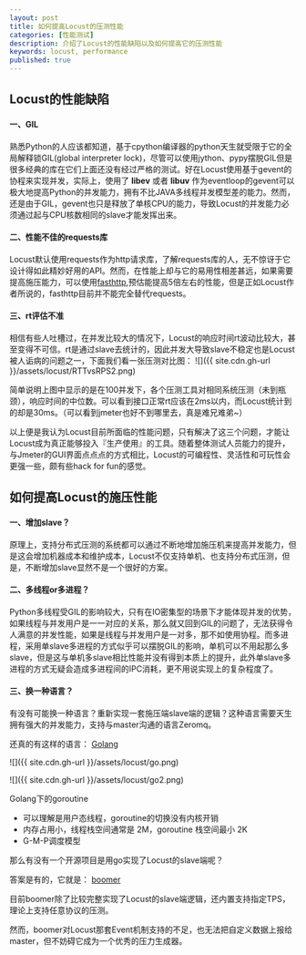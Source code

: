 ```yaml
---
layout: post
title: 如何提高Locust的压测性能
categories: [性能测试]
description: 介绍了Locust的性能缺陷以及如何提高它的压测性能
keywords: locust, performance
published: true
---
```


## Locust的性能缺陷

#### 一、GIL
熟悉Python的人应该都知道，基于cpython编译器的python天生就受限于它的全局解释锁GIL(global interpreter lock)，尽管可以使用jython、pypy摆脱GIL但是很多经典的库在它们上面还没有经过严格的测试。好在Locust使用基于gevent的协程来实现并发，实际上，使用了 **libev** 或者 **libuv** 作为eventloop的gevent可以极大地提高Python的并发能力，拥有不比JAVA多线程并发模型差的能力。然而，还是由于GIL，gevent也只是释放了单核CPU的能力，导致Locust的并发能力必须通过起与CPU核数相同的slave才能发挥出来。

#### 二、性能不佳的requests库
Locust默认使用requests作为http请求库，了解requests库的人，无不惊讶于它设计得如此精妙好用的API。然而，在性能上却与它的易用性相差甚远，如果需要提高施压能力，可以使用[fasthttp](https://github.com/locustio/locust/blob/master/examples/fast_http_locust.py),预估能提高5倍左右的性能，但是正如Locust作者所说的，fasthttp目前并不能完全替代requests。

#### 三、rt评估不准
相信有些人吐槽过，在并发比较大的情况下，Locust的响应时间rt波动比较大，甚至变得不可信。rt是通过slave去统计的，因此并发大导致slave不稳定也是Locust被人诟病的问题之一，下面我们看一张压测对比图：
![]({{ site.cdn.gh-url }}/assets/locust/RTTvsRPS2.png)

简单说明上图中显示的是在100并发下，各个压测工具对相同系统压测（未到瓶颈），响应时间的中位数。可以看到接口正常rt应该在2ms以内，而Locust统计到的却是30ms。（可以看到jmeter也好不到哪里去，真是难兄难弟~）

以上便是我认为Locust目前所面临的性能问题，只有解决了这三个问题，才能让Locust成为真正能够投入『生产使用』的工具。随着整体测试人员能力的提升，与Jmeter的GUI界面点点点的方式相比，Locust的可编程性、灵活性和可玩性会更强一些，颇有些hack for fun的感觉。

## 如何提高Locust的施压性能

#### 一、增加slave？
原理上，支持分布式压测的系统都可以通过不断地增加施压机来提高并发能力，但是这会增加机器成本和维护成本，Locust不仅支持单机、也支持分布式压测，但是，不断增加slave显然不是一个很好的方案。

#### 二、多线程or多进程？
Python多线程受GIL的影响较大，只有在IO密集型的场景下才能体现并发的优势，如果线程与并发用户是一一对应的关系，那么就又回到GIL的问题了，无法获得令人满意的并发性能，如果是线程与并发用户是一对多，那不如使用协程。而多进程，采用单slave多进程的方式似乎可以摆脱GIL的影响，单机可以不用起那么多slave，但是这与单机多slave相比性能并没有得到本质上的提升，此外单slave多进程的方式无疑会造成多进程间的IPC消耗，更不用说实现上的复杂程度了。


#### 三、换一种语言？
有没有可能换一种语言？重新实现一套施压端slave端的逻辑？这种语言需要天生拥有强大的并发能力，支持与master沟通的语言Zeromq。

还真的有这样的语言： [Golang](https://golang.org/)

![]({{ site.cdn.gh-url }}/assets/locust/go.png)

![]({{ site.cdn.gh-url }}/assets/locust/go2.png)

Golang下的goroutine

* 可以理解是用户态线程，goroutine的切换没有内核开销
* 内存占用小，线程栈空间通常是 2M，goroutine 栈空间最小 2K
* G-M-P调度模型

那么有没有一个开源项目是用go实现了Locust的slave端呢？

答案是有的，它就是： [boomer](https://github.com/myzhan/boomer)

目前boomer除了比较完整实现了Locust的slave端逻辑，还内置支持指定TPS，理论上支持任意协议的压测。

然而，boomer对Locust那套Event机制支持的不足，也无法把自定义数据上报给master，但不妨碍它成为一个优秀的压力生成器。

